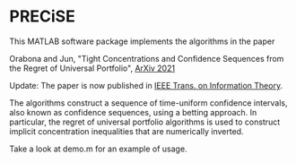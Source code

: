 # PRECiSE

This MATLAB software package implements the algorithms in the paper

Orabona and Jun,
"Tight Concentrations and Confidence Sequences from the Regret of Universal Portfolio",
[ArXiv 2021](https://arxiv.org/pdf/2110.14099.pdf)

Update: The paper is now published in [IEEE Trans. on Information Theory](https://ieeexplore.ieee.org/document/10315047).

The algorithms construct a sequence of time-uniform confidence intervals, also known as confidence sequences, using a betting approach.
In particular, the regret of universal portfolio algorithms is used to construct implicit concentration inequalities that are numerically inverted.

Take a look at demo.m for an example of usage.

